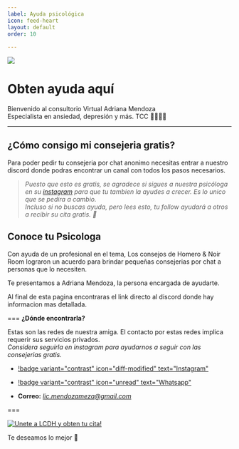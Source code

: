 ```yaml
---
label: Ayuda psicológica
icon: feed-heart
layout: default
order: 10
 
---
```

![](https://i.postimg.cc/02qff8YR/Psicologa.png)
# Obten ayuda aquí

Bienvenido al consultorio Virtual Adriana Mendoza    
Especialista en ansiedad, depresión y más.
TCC 👩🏽‍⚕️🧠

---

## ¿Cómo consigo mi consejeria gratis?

Para poder pedir tu consejeria por chat anonimo necesitas entrar a nuestro discord donde podras encontrar un canal con todos los pasos necesarios.     

> *Puesto que esto es gratis, se agradece si sigues a nuestra psicóloga en su [instagram](https://www.instagram.com/licadrianamendoza/) para que tu tambien la ayudes a crecer. Es lo unico que se pedira a cambio.    
> Incluso si no buscas ayuda, pero lees esto, tu follow ayudará a otros a recibir su cita gratis. 🤍*
  
## Conoce tu Psicologa

Con ayuda de un profesional en el tema, Los consejos de Homero & Noir Room lograron un acuerdo para brindar pequeñas consejerias por chat a personas que lo necesiten.

Te presentamos a Adriana Mendoza, la persona encargada de ayudarte.

Al final de esta pagina encontraras el link directo al discord donde hay informacion mas detallada.

=== **¿Dónde encontrarla?**

Estas son las redes de nuestra amiga. El contacto por estas redes implica requerir sus servicios privados.    
*Considera seguirla en instagram para ayudarnos a seguir con las consejerias gratis.*

- [!badge variant="contrast" icon="diff-modified" text="Instagram"](https://www.instagram.com/licadrianamendoza/)

- [!badge variant="contrast" icon="unread" text="Whatsapp"](https://wa.me/51907868309)

- **Correo:** *lic.mendozameza@gmail.com*

===

[![Unete a LCDH y obten tu cita!](https://discordapp.com/api/guilds/1086740948744159334/embed.png?style=banner2)](https://discord.gg/RaJEJPQYPb)

Te deseamos lo mejor 🤍
